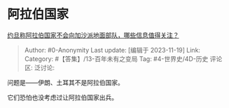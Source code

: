 # 阿拉伯国家
[约旦称阿拉伯国家不会向加沙派地面部队，哪些信息值得关注？](https://www.zhihu.com/question/630839484/answer/3294776206)

> Author: #0-Anonymity
> Last update: [编辑于 2023-11-19]
> Link:
> Category: #【答集】/13-百年未有之变局
> Tag: #4-世界史/4D-历史
> 评论区:
> 泛讨论:

问题是——伊朗、土耳其不是阿拉伯国家。

它们恐怕也没考虑过让阿拉伯国家出兵。
